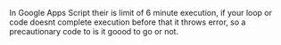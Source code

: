 In Google Apps Script their is limit of 6 minute execution, if your loop or code doesnt complete execution before that it throws error, so a precautionary code to is it goood to go or not. 
